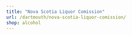```yaml
---
title: "Nova Scotia Liquor Comission"
url: /dartmouth/nova-scotia-liquor-comission/
shop: alcohol
---
```


